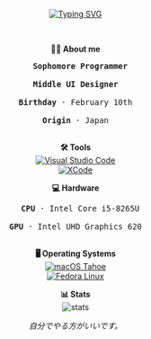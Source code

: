 <div align="center">

<a href="https://git.io/typing-svg"><img src="https://readme-typing-svg.demolab.com?font=Monaco&weight=800&size=29&pause=1000&color=0092F7&center=true&vCenter=true&width=435&lines=girisato" alt="Typing SVG" /></a>

<br>

<b>🧑‍💻 About me</b><br>
<pre>
  <b>Sophomore Programmer</b><br>
<b>Middle UI Designer</b><br>
<b>Birthday</b> · February 10th<br>
<b>Origin</b> · Japan<br>
</pre>

<b>🛠 Tools</b><br>
<a href="#"><img src="https://custom-icon-badges.demolab.com/badge/Visual%20Studio%20Code-0033a6.svg?logo=vscode&logoColor=white" alt="Visual Studio Code"></a><br>
<a href="#"><img src="https://custom-icon-badges.demolab.com/badge/XCode-005FFF.svg?logo=xcode&logoColor=white" alt="XCode"></a><br>

<b>💻 Hardware</b><br>
<pre>
  <b>CPU</b> · Intel Core i5-8265U<br>
<b>GPU</b> · Intel UHD Graphics 620<br> 
</pre>

<b>🖥 Operating Systems</b><br>
<a href="#"><img src="https://img.shields.io/badge/macOS%20Tahoe-000FFF?logo=apple&logoColor=fff" alt="macOS Tahoe"></a><br>
<a href="#"><img src="https://custom-icon-badges.demolab.com/badge/Fedora%20Linux-000FFF.svg?logo=fedora&logoColor=white" alt="Fedora Linux"></a><br>

<b>📊 Stats</b><br>
![stats](https://github-readme-stats.vercel.app/api?username=girisato&show_icons=true&theme=dark)<br>

<i>自分でやる方がいいです。</i><br>
</div>
